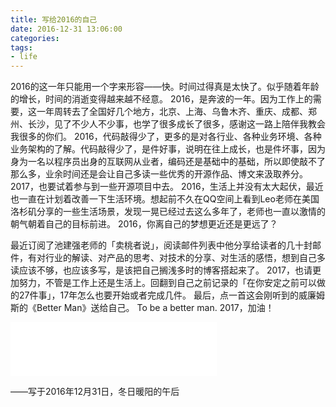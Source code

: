 ```yaml
---
title: 写给2016的自己
date: 2016-12-31 13:06:00
categories:
tags:
- life
---
```


2016的这一年只能用一个字来形容——快。时间过得真是太快了。似乎随着年龄的增长，时间的消逝变得越来越不经意。
2016，是奔波的一年。因为工作上的需要，这一年周转去了全国好几个地方，北京、上海、乌鲁木齐、重庆、成都、郑州、长沙，见了不少人不少事，也学了很多成长了很多，感谢这一路上陪伴我教会我很多的你们。
2016，代码敲得少了，更多的是对各行业、各种业务环境、各种业务架构的了解。代码敲得少了，是件好事，说明在往上成长，也是件坏事，因为身为一名以程序员出身的互联网从业者，编码还是基础中的基础，所以即使敲不了那么多，业余时间还是会让自己多读一些优秀的开源作品、博文来汲取养分。2017，也要试着参与到一些开源项目中去。
2016，生活上并没有太大起伏，最近也一直在计划着改善一下生活环境。想起前不久在QQ空间上看到Leo老师在美国洛杉矶分享的一些生活场景，发现一晃已经过去这么多年了，老师也一直以激情的朝气朝着自己的目标前进。
2016，你离自己的梦想更近还是更远了？
<!-- more -->
最近订阅了池建强老师的「卖桃者说」，阅读邮件列表中他分享给读者的几十封邮件，有对行业的解读、对产品的思考、对技术的分享、对生活的感悟，想到自己多读应该不够，也应该多写，是该把自己搁浅多时的博客搭起来了。
2017，也请更加努力，不管是工作上还是生活上。回翻到自己之前记录的「在你安定之前可以做的27件事」，17年怎么也要开始或者完成几件。
最后，点一首这会刚听到的威廉姆斯的《Better Man》送给自己。
To be a better man.
2017，加油！

<iframe frameborder="no" border="0" marginwidth="0" marginheight="0" width=330 height=86 src="//music.163.com/outchain/player?type=2&id=22463223&auto=0&height=66"></iframe>

——写于2016年12月31日，冬日暖阳的午后
